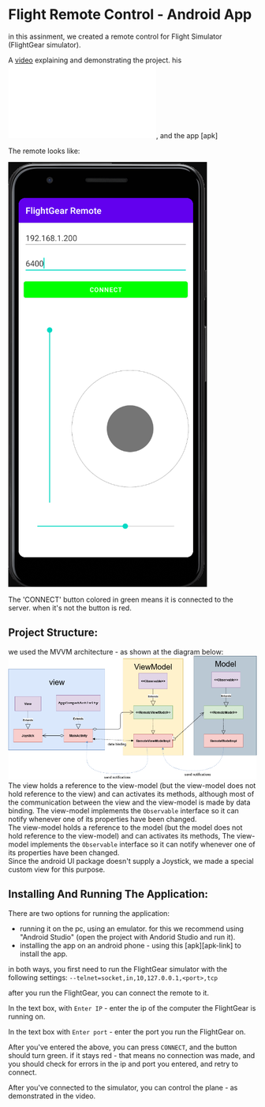 # Flight Remote Control - Android App

in this assinment, we created a remote control for Flight Simulator (FlightGear simulator).

A [video](https://youtu.be/YTw8Jcf7lLA) explaining and demonstrating the project. his ![slides](resources/presentaion.pdf), and the app [apk]

The remote looks like:

![remote](resources/app.png?raw=TRUE)

The 'CONNECT' button colored in green means it is connected to the server. when it's not the button is red.

## Project Structure:
we used the MVVM architecture - as shown at the diagram below:
![UML](resources/class_diagram.png?raw=TRUE)  
The view holds a reference to the view-model (but the view-model does not hold reference to the view) and can activates its methods, although most of the communication between the view and the view-model is made by data binding. The view-model implements the ```Observable``` interface so it can notify whenever one of its properties have been changed.  
The view-model holds a reference to the model (but the model does not hold reference to the view-model) and can activates its methods, The view-model implements the ```Observable``` interface so it can notify whenever one of its properties have been changed.  
Since the android UI package doesn't supply a Joystick, we made a special custom view for this purpose.

## Installing And Running The Application:

There are two options for running the application:
- running it on the pc, using an emulator.
for this we recommend using "Android Studio" (open the project with Andorid Studio and run it).
- installing the app on an android phone - using this [apk][apk-link] to install the app.


in both ways, you first need to run the FlightGear simulator with the following settings:
```--telnet=socket,in,10,127.0.0.1,<port>,tcp```

after you run the FlightGear, you can connect the remote to it.

In the text box, with `Enter IP` - enter the ip of the computer the FlightGear is running on.

In the text box with `Enter port` - enter the port you run the FlightGear on.

After you've entered the above, you can press `CONNECT`, and the button should turn green.
if it stays red - that means no connection was made, and you should check for errors in the ip and port you entered, and retry to connect.

After you've connected to the simulator, you can control the plane - as demonstrated in the video. 

